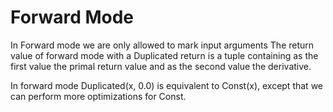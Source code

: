 # Forward Mode

In Forward mode we are only allowed to mark input arguments 
The return value of forward mode with a Duplicated return is a tuple containing as the first value the primal return value and as the second value the derivative.

In forward mode Duplicated(x, 0.0) is equivalent to Const(x), except that we can perform more optimizations for Const.

